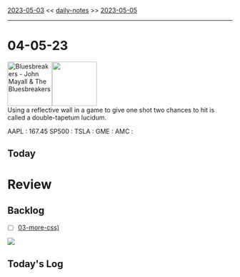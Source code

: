 [2023-05-03](daily_notes/2023-05-03) << [daily-notes](notes/daily-notes.md) >> [2023-05-05](daily_notes/2023-05-05)

---
# 04-05-23
<a href='spotify:album:3W45Tazulh4zb48uL1RV8H'><img src='https://i.scdn.co/image/70f2f462189caadcc23c0bf0e5c560f32db84c7c' alt='Bluesbreakers - John Mayall & The Bluesbreakers' height=100></a><img src='https://imgs.xkcd.com/comics/tapetum_lucidum.png' height=100>
<br>Using a reflective wall in a game to give one shot two chances to hit is called a double-tapetum lucidum.

AAPL : 167.45 
SP500 : 
TSLA :
GME :
AMC :

## Today



# Review


## Backlog
- [ ] [03-more-css)](notes/03-more-css.md)

![](https://i.imgur.com/N8S8mAZ.png)
## Today's Log
